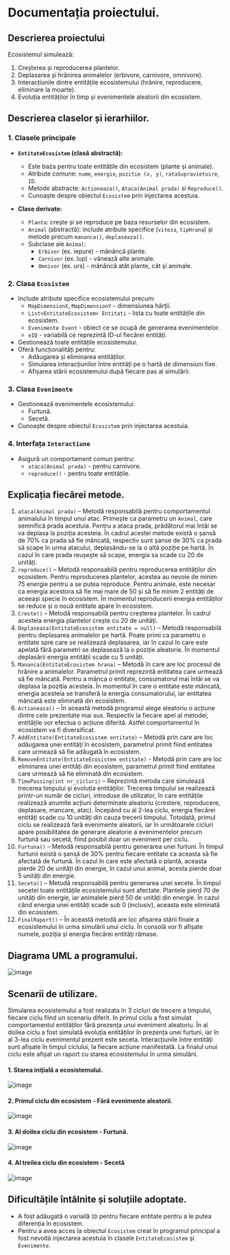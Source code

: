 # Documentația proiectului.
## **Descrierea proiectului**

Ecosistemul simulează:
1. Creșterea și reproducerea plantelor.
2. Deplasarea și hrănirea animalelor (erbivore, carnivore, omnivore).
3. Interacțiunile dintre entitățile ecosistemului (hrănire, reproducere, eliminare la moarte).
4. Evoluția entităților în timp și evenimentele aleatorii din ecosistem.

## Descrierea claselor și ierarhiilor.
### 1. **Clasele principale**
- **`EntitateEcosistem` (clasă abstractă):**
  - Este baza pentru toate entitățile din ecosistem (plante și animale).
  - Atribute comune: `nume`, `energie`, `pozitie (x, y)`, `rataSupravietuire`, `ID`.
  - Metode abstracte: `Actioneaza()`, `Ataca(Animal prada)` si `Reproduce()`.
  - Cunoaște despre obiectul `Ecosistem` prin injectarea acestuia.

- **Clase derivate:**
  - `Planta`: crește și se reproduce pe baza resurselor din ecosistem.
  - `Animal` (abstractă): include atribute specifice (`viteza`, `tipHrana`) și metode precum `mananca()`, `deplaseaza()`.
  - Subclase ale `Animal`: 
    - `Erbivor` (ex. iepure) - mănâncă plante.
    - `Carnivor` (ex. lup) - vânează alte animale.
    - `Omnivor` (ex. urs) - mănâncă atât plante, cât și animale.

### 2. **Clasa `Ecosistem`**
- Include atribute specifice ecosistemului precum:
  - `MapDimensionX`, `MapDimensionY` - dimensiunea hărții.
  - `List<EntitateEcosistem> Entitati` - lista cu toate entitățile din ecosistem.
  - `Evenimente Event` - obiect ce se ocupă de generarea evenimentelor.
  - `eID` - variabilă ce reprezintă ID-ul fiecărei entități. 
- Gestionează toate entitățile ecosistemului.
- Oferă funcționalități pentru:
  - Adăugarea și eliminarea entităților.
  - Simularea interacțiunilor între entități pe o hartă de dimensiuni fixe.
  - Afișarea stării ecosistemului după fiecare pas al simulării.

### 3. **Clasa `Evenimente`**
- Gestionează evenimentele ecosistemului:
  - Furtună.
  - Secetă.
- Cunoaște despre obiectul `Ecosistem` prin injectarea acestuia.

### 4. **Interfața `Interactiune`**
- Asigură un comportament comun pentru:
  - `ataca(Animal prada)` - pentru carnivore.
  - `reproduce()` - pentru toate entitățile.

## Explicația fiecărei metode.
1.	`ataca(Animal prada)` – Metodă responsabilă pentru comportamentul animalului în timpul unui atac. Primește ca parametru un `Animal`, care semnifică prada acestuia. Pentru a ataca prada, prădătorul mai întâi se va deplasa la poziția acesteia. În cadrul acestei metode există o șansă de 70% ca prada să fie mâncată, respectiv sunt șanse de 30% ca prada să scape în urma atacului, deplasându-se la o altă poziție pe hartă. În cazul în care prada reușește să scape, energia sa scade cu 20 de unități.
2.	`reproduce()` – Metodă responsabilă pentru reproducerea entităților din ecosistem. Pentru reproducerea plantelor, acestea au nevoie de minim 75 energie pentru a se putea reproduce. Pentru animale, este necesar ca energia acestora să fie mai mare de 50 și să fie minim 2 entități de aceeași specie în ecosistem. În momentul reproducerii energia entităților se reduce și o nouă entitate apare în ecosistem.
3.	`Creste()` – Metodă responsabilă pentru creșterea plantelor. În cadrul acesteia energia plantelor crește cu 20 de unități.
4.	`Deplaseaza(EntitateEcosistem entitate = null)` – Metodă responsabilă pentru deplasarea animalelor pe hartă. Poate primi ca parametru o entitate spre care se realizează deplasarea, iar în cazul în care este apelată fără parametri se deplasează la o poziție aleatorie. În momentul deplasării energia entității scade cu 5 unități.
5.	`Mananca(EntitateEcosistem hrana)` – Metodă în care are loc procesul de hrănire a animalelor. Parametrul primit reprezintă entitatea care urmează să fie mâncată. Pentru a mânca o entitate, consumatorul mai întâi se va deplasa la poziția acesteia. În momentul în care o entitate este mâncată, energia acesteia se transferă la energia consumatorului, iar entitatea mâncată este eliminată din ecosistem.
6.	`Actioneaza()` – În această metodă programul alege aleatoriu o acțiune dintre cele prezentate mai sus. Respectiv la fiecare apel al metodei, entitățile vor efectua o acțiune diferită. Astfel comportamentul în ecosistem va fi diversificat.
7.	`AddEntitate(EntitateEcosistem entitate)` – Metodă prin care are loc adăugarea unei entități în ecosistem, parametrul primit fiind entitatea care urmează să fie adăugată în ecosistem.
8.	`RemoveEntitate(EntitateEcosistem entitate)` - Metodă prin care are loc eliminarea unei entități din ecosistem, parametrul primit fiind entitatea care urmează să fie eliminată din ecosistem.
9.	`TimePassing(int nr_cicluri)` – Reprezintă metoda care simulează trecerea timpului și evoluția entităților. Trecerea timpului se realizează printr-un număr de cicluri, introduse de utilizator, în care entitățile realizează anumite acțiuni determinate aleatoriu (crestere, reproducere, deplasare, mancare, atac). Începând cu al 2-lea ciclu, energia fiecărei entități scade cu 10 unități din cauza trecerii timpului. Totodată, primul ciclu se realizează fară evenimente aleatorii, iar în următoarele cicluri apare posibilitatea de generare aleatorie a evenimentelor precum furtună sau secetă, fiind posibil doar un eveniment per ciclu.
10.	`Furtuna()` – Metodă responsabilă pentru generarea unei furtuni. În timpul furtunii există o șansă de 30% pentru fiecare entitate ca aceasta să fie afectată de furtună. În cazul în care este afectată o plantă, aceasta pierde 20 de unități din energie, în cazul unui animal, acesta pierde doar 5 unități din energie.
11.	`Seceta()` – Metodă responsabilă pentru generarea unei secete. În timpul secetei toate entitățile ecosistemului sunt afectate. Plantele pierd 70 de unități din energie, iar animalele pierd 50 de unități din energie. În cazul când energia unei entități scade sub 0 (inclusiv), aceasta este eliminată din ecosistem.
12.	`FinalRaport()` – În această metodă are loc afișarea stării finale a ecosistemului în urma simulării unui ciclu. În consolă vor fi afișate numele, poziția și energia fiecărei entități rămase.

## Diagrama UML a programului.
![image](https://github.com/user-attachments/assets/52bbe40d-4fc1-4a13-b274-a6ea2fafd184)

## Scenarii de utilizare.
  Simularea ecosistemului a fost realizata în 3 cicluri de trecere a timpului, fiecare ciclu fiind un scenariu diferit. In primul ciclu a fost simulat comportamentul entităților fără prezența unui eveniment aleatoriu. În al doilea ciclu a fost simulată evoluția entităților în prezența unei furtuni, iar în al 3-lea ciclu evenimentul prezent este seceta. Interacțiunile între entități sunt afișate în timpul ciclului, la fiecare acțiune manifestată. La finalul unui ciclu este afișat un raport cu starea ecosistemului în urma simulării.

#### 1. Starea inițială a ecosistemului.
![image](https://github.com/user-attachments/assets/94629927-28c3-4f9a-99c3-a011b459ce8b)

#### 2. Primul ciclu din ecosistem - Fără evenimente aleatorii.
![image](https://github.com/user-attachments/assets/77053266-25f5-4f22-8419-5fc9dd4aab36)

#### 3. Al doilea ciclu din ecosistem - Furtună.
![image](https://github.com/user-attachments/assets/aff711da-0955-463f-b022-b8df2f69ce9f)

#### 4. Al treilea ciclu din ecosistem - Secetă
![image](https://github.com/user-attachments/assets/48733245-18af-48fa-a4f5-fee625e74e85)

## Dificultățile întâlnite și soluțiile adoptate.
- A fost adăugată o variailă `ID` pentru fiecare entitate pentru a le putea diferenția în ecosistem.
- Pentru a avea acces la obiectul `Ecosistem` creat în programul principal a fost nevoită injectarea acestuia în clasele `EntitateEcosistem` și `Evenimente`.
